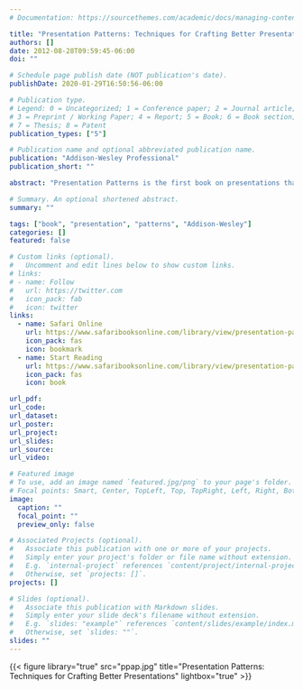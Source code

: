 ```yaml
---
# Documentation: https://sourcethemes.com/academic/docs/managing-content/

title: "Presentation Patterns: Techniques for Crafting Better Presentations"
authors: []
date: 2012-08-28T09:59:45-06:00
doi: ""

# Schedule page publish date (NOT publication's date).
publishDate: 2020-01-29T16:50:56-06:00

# Publication type.
# Legend: 0 = Uncategorized; 1 = Conference paper; 2 = Journal article;
# 3 = Preprint / Working Paper; 4 = Report; 5 = Book; 6 = Book section;
# 7 = Thesis; 8 = Patent
publication_types: ["5"]

# Publication name and optional abbreviated publication name.
publication: "Addison-Wesley Professional"
publication_short: ""

abstract: "Presentation Patterns is the first book on presentations that categorizes and organizes the building blocks (or patterns) that you’ll need to communicate effectively using presentation tools like Keynote and PowerPoint."

# Summary. An optional shortened abstract.
summary: ""

tags: ["book", "presentation", "patterns", "Addison-Wesley"]
categories: []
featured: false

# Custom links (optional).
#   Uncomment and edit lines below to show custom links.
# links:
# - name: Follow
#   url: https://twitter.com
#   icon_pack: fab
#   icon: twitter
links:
  - name: Safari Online
    url: https://www.safaribooksonline.com/library/view/presentation-patterns-techniques/9780132963381/
    icon_pack: fas
    icon: bookmark
  - name: Start Reading
    url: https://www.safaribooksonline.com/library/view/presentation-patterns-techniques/9780132963381/ch01.html
    icon_pack: fas
    icon: book

url_pdf:
url_code:
url_dataset:
url_poster:
url_project:
url_slides:
url_source:
url_video:

# Featured image
# To use, add an image named `featured.jpg/png` to your page's folder.
# Focal points: Smart, Center, TopLeft, Top, TopRight, Left, Right, BottomLeft, Bottom, BottomRight.
image:
  caption: ""
  focal_point: ""
  preview_only: false

# Associated Projects (optional).
#   Associate this publication with one or more of your projects.
#   Simply enter your project's folder or file name without extension.
#   E.g. `internal-project` references `content/project/internal-project/index.md`.
#   Otherwise, set `projects: []`.
projects: []

# Slides (optional).
#   Associate this publication with Markdown slides.
#   Simply enter your slide deck's filename without extension.
#   E.g. `slides: "example"` references `content/slides/example/index.md`.
#   Otherwise, set `slides: ""`.
slides: ""
---
```

{{< figure library="true" src="ppap.jpg" title="Presentation Patterns: Techniques for Crafting Better Presentations" lightbox="true" >}}
